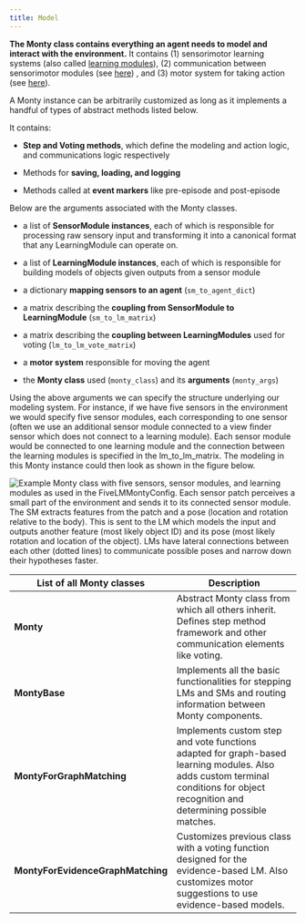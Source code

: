 ```yaml
---
title: Model
---
```

**The Monty class contains everything an agent needs to model and interact with the environment.** It contains (1) sensorimotor learning systems (also called [learning modules](how-learning-modules-work.md)), (2) communication between sensorimotor modules (see [here](../overview/architecture-overview/cortical-messaging-protocol.md)) , and (3) motor system for taking action (see [here](policy.md)).

A Monty instance can be arbitrarily customized as long as it implements a handful of types of abstract methods listed below.

It contains:

- **Step and Voting methods**, which define the modeling and action logic, and communications logic respectively

- Methods for **saving, loading, and logging**

- Methods called at **event markers** like pre-episode and post-episode

Below are the arguments associated with the Monty classes.

- a list of **SensorModule instances**, each of which is responsible for processing raw sensory input and transforming it into a canonical format that any LearningModule can operate on.

- a list of **LearningModule instances**, each of which is responsible for building models of objects given outputs from a sensor module

- a dictionary **mapping sensors to an agent** (`sm_to_agent_dict`)

- a matrix describing the **coupling from SensorModule to LearningModule** (`sm_to_lm_matrix`)

- a matrix describing the **coupling between LearningModules** used for voting (`lm_to_lm_vote_matrix`)

- a **motor system** responsible for moving the agent

- the **Monty class** used (`monty_class`) and its **arguments** (`monty_args`)

Using the above arguments we can specify the structure underlying our modeling system. For instance, if we have five sensors in the environment we would specify five sensor modules, each corresponding to one sensor (often we use an additional sensor module connected to a view finder sensor which does not connect to a learning module). Each sensor module would be connected to one learning module and the connection between the learning modules is specified in the lm_to_lm_matrix. The modeling in this Monty instance could then look as shown in the figure below.

![Example Monty class with five sensors, sensor modules, and learning modules as used in the FiveLMMontyConfig. Each sensor patch perceives a small part of the environment and sends it to its connected sensor module. The SM extracts features from the patch and a pose (location and rotation relative to the body). This is sent to the LM which models the input and outputs another feature (most likely object ID) and its pose (most likely rotation and location of the object). LMs have lateral connections between each other (dotted lines) to communicate possible poses and narrow down their hypotheses faster.](../figures/how-monty-works/five_lm_monty.png)


| List of all Monty classes         | Description                                                                                                                                                                       |
| --------------------------------- | --------------------------------------------------------------------------------------------------------------------------------------------------------------------------------- |
| **Monty**                         | Abstract Monty class from which all others inherit. Defines step method framework and other communication elements like voting.                                                   |
| **MontyBase**                     | Implements all the basic functionalities for stepping LMs and SMs and routing information between Monty components.                                                               |
| **MontyForGraphMatching**         | Implements custom step and vote functions adapted for graph-based learning modules. Also adds custom terminal conditions for object recognition and determining possible matches. |
| **MontyForEvidenceGraphMatching** | Customizes previous class with a voting function designed for the evidence-based LM. Also customizes motor suggestions to use evidence-based models.                              |